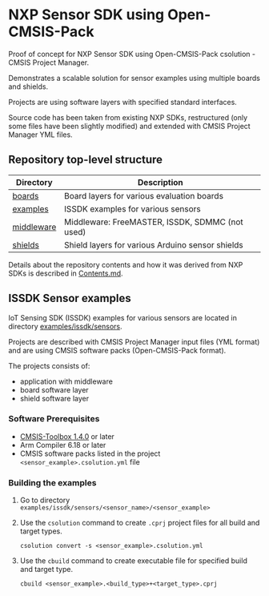 # NXP Sensor SDK using Open-CMSIS-Pack

Proof of concept for NXP Sensor SDK using Open-CMSIS-Pack csolution - CMSIS Project Manager.

Demonstrates a scalable solution for sensor examples using multiple boards and shields.

Projects are using software layers with specified standard interfaces.

Source code has been taken from existing NXP SDKs, restructured (only some files have been slightly modified) 
and extended with CMSIS Project Manager YML files.

## Repository top-level structure

Directory                   | Description
----------------------------|-------------------------------------------------
[boards](./boards)          | Board layers for various evaluation boards
[examples](./examples)      | ISSDK examples for various sensors
[middleware](./middleware)  | Middleware: FreeMASTER, ISSDK, SDMMC (not used)
[shields](./shields)        | Shield layers for various Arduino sensor shields

Details about the repository contents and how it was derived from NXP SDKs is described in [Contents.md](./Contents.md).

## ISSDK Sensor examples

IoT Sensing SDK (ISSDK) examples for various sensors are located in directory [examples/issdk/sensors](./examples/issdk/sensors).

Projects are described with CMSIS Project Manager input files (YML format) and are using CMSIS software packs (Open-CMSIS-Pack format).

The projects consists of:
 - application with middleware
 - board software layer
 - shield software layer

### Software Prerequisites
 - [CMSIS-Toolbox 1.4.0](https://github.com/Open-CMSIS-Pack/cmsis-toolbox/releases/tag/1.4.0) or later
 - Arm Compiler 6.18 or later
 - CMSIS software packs listed in the project `<sensor_example>.csolution.yml` file

### Building the examples

1. Go to directory `examples/issdk/sensors/<sensor_name>/<sensor_example>`

2. Use the `csolution` command to create `.cprj` project files for all build and target types.
   ```
   csolution convert -s <sensor_example>.csolution.yml
   ```

3. Use the `cbuild` command to create executable file for specified build and target type.
   ```
   cbuild <sensor_example>.<build_type>+<target_type>.cprj
   ```